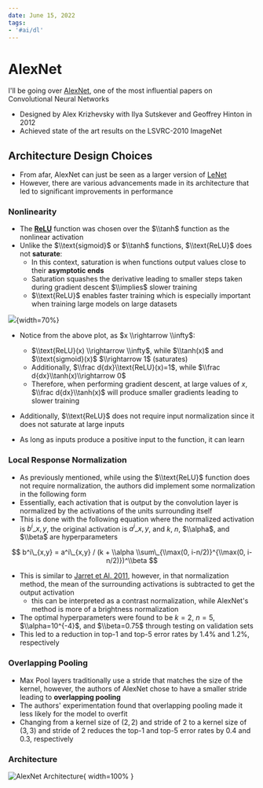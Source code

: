 ```yaml
---
date: June 15, 2022
tags:
- '#ai/dl'
---
```


# AlexNet

I'll be going over [AlexNet](https://proceedings.neurips.cc/paper/2012/file/c399862d3b9d6b76c8436e924a68c45b-Paper.pdf),
one of the most influential papers on Convolutional Neural Networks

- Designed by Alex Krizhevsky with Ilya Sutskever and Geoffrey Hinton in 2012
- Achieved state of the art results on the LSVRC-2010 ImageNet

## Architecture Design Choices

- From afar, AlexNet can just be seen as a larger version of [LeNet](http://yann.lecun.com/exdb/publis/pdf/lecun-01a.pdf)
- However, there are various advancements made in its architecture that led to significant improvements in performance

### Nonlinearity

- The [__ReLU__](https://machinelearningmastery.com/rectified-linear-activation-function-for-deep-learning-neural-networks/) function was chosen over
  the $\\tanh$ function as the nonlinear activation
- Unlike the $\\text{sigmoid}$ or $\\tanh$ functions, $\\text{ReLU}$ does not __saturate__:
  - In this context, saturation is when functions output values close to their __asymptotic ends__
  - Saturation squashes the derivative leading to smaller steps taken during gradient descent $\\implies$ slower training
  - $\\text{ReLU}$ enables faster training which is especially important when training large models on large datasets

![](fn_compare.png#center){width=70%}

- Notice from the above plot, as $x \\rightarrow \\infty$:

  - $\\text{ReLU}(x) \\rightarrow \\infty$, while $\\tanh(x)$ and $\\text{sigmoid}(x)$ $\\rightarrow 1$ (saturates)
  - Additionally, $\\frac d{dx}\\text{ReLU}(x)=1$, while $\\frac d{dx}\\tanh(x)\\rightarrow 0$
  - Therefore, when performing gradient descent, at large values of $x$, $\\frac d{dx}\\tanh(x)$ will produce smaller gradients leading to slower training

- Additionally, $\\text{ReLU}$ does not require input normalization since it does not saturate at large inputs

- As long as inputs produce a positive input to the function, it can learn

### Local Response Normalization

- As previously mentioned, while using the $\\text{ReLU}$ function does not require normalization, the authors did implement some normalization in the following form
- Essentially, each activation that is output by the convolution layer is normalized by the activations of the units surrounding itself
- This is done with the following equation where the normalized activation is $b^i\_{x,y}$, the original activation is $a^i\_{x,y}$, and $k$, $n$, $\\alpha$, and $\\beta$ are hyperparameters

$$
b^i\_{x,y} = a^i\_{x,y} / (k + \\alpha \\sum\_{\\max(0, i-n/2)}^{\\max(0, i-n/2)})^\\beta
$$

- This is similar to [Jarret et Al. 2011](https://ieeexplore.ieee.org/document/5459469), however, in that normalization method, the mean of the surrounding activations is subtracted to get the output activation
  - this can be interpreted as a contrast normalization, while AlexNet's method is more of a brightness normalization
- The optimal hyperparameters were found to be $k=2$, $n=5$, $\\alpha=10^{-4}$, and $\\beta=0.75$ through testing on validation sets
- This led to a reduction in top-1 and top-5 error rates by 1.4% and 1.2%, respectively

### Overlapping Pooling

- Max Pool layers traditionally use a stride that matches the size of the kernel, however, the authors of AlexNet chose to have a smaller stride leading to __overlapping pooling__
- The authors' experimentation found that overlapping pooling made it less likely for the model to overfit
- Changing from a kernel size of $(2, 2)$ and stride of $2$ to a kernel size of $(3, 3)$ and stride of $2$ reduces the top-1 and top-5 error rates by $0.4%$ and $0.3%$, respectively

### Architecture

![AlexNet Architecture](https://www.researchgate.net/profile/Nicola-Strisciuglio/publication/339756908/figure/fig5/AS:866265283457032@1583545146587/AlexNet-architecture-used-as-the-baseline-model-for-the-analysis-of-results-on-the.png#center){ width=100% }